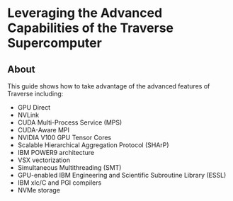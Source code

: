 # Leveraging the Advanced Capabilities of the Traverse Supercomputer

## About

This guide shows how to take advantage of the advanced features of Traverse including:

- GPU Direct
- NVLink
- CUDA Multi-Process Service (MPS)
- CUDA-Aware MPI
- NVIDIA V100 GPU Tensor Cores
- Scalable Hierarchical Aggregation Protocol (SHArP)
- IBM POWER9 architecture
- VSX vectorization
- Simultaneous Multithreading (SMT)
- GPU-enabled IBM Engineering and Scientific Subroutine Library (ESSL)
- IBM xlc/C and PGI compilers
- NVMe storage
